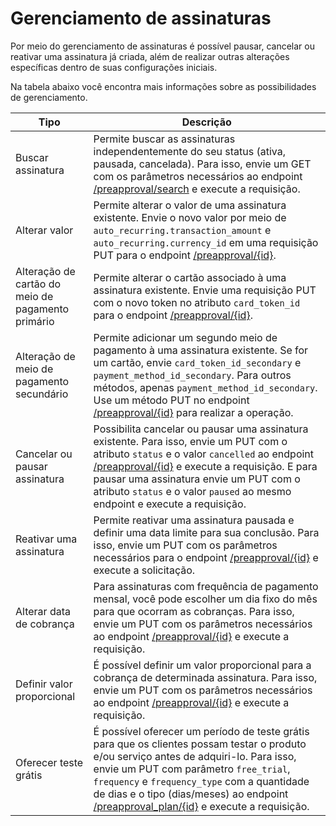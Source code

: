 # Gerenciamento de assinaturas

Por meio do gerenciamento de assinaturas é possível pausar, cancelar ou reativar uma assinatura já criada, além de realizar outras alterações específicas dentro de suas configurações iniciais.

Na tabela abaixo você encontra mais informações sobre as possibilidades de gerenciamento.

| Tipo | Descrição |
|---|---|
| Buscar assinatura | Permite buscar as assinaturas independentemente do seu status (ativa, pausada, cancelada). Para isso, envie um GET com os parâmetros necessários ao endpoint [/preapproval/search](/developers/pt/reference/subscriptions/_preapproval_search/get) e execute a requisição. |
| Alterar valor | Permite alterar o valor de uma assinatura existente. Envie o novo valor por meio de `auto_recurring.transaction_amount` e `auto_recurring.currency_id` em uma requisição PUT para o endpoint [/preapproval/{id}](/developers/pt/reference/subscriptions/_preapproval_id/put). |
| Alteração de cartão do meio de pagamento primário | Permite alterar o cartão associado à uma assinatura existente. Envie uma requisição PUT com o novo token no atributo `card_token_id` para o endpoint [/preapproval/{id}](/developers/pt/reference/subscriptions/_preapproval_id/put). |
| Alteração de meio de pagamento secundário | Permite adicionar um segundo meio de pagamento à uma assinatura existente. Se for um cartão, envie `card_token_id_secondary` e `payment_method_id_secondary`. Para outros métodos, apenas `payment_method_id_secondary`. Use um método PUT no endpoint [/preapproval/{id}](/developers/pt/reference/subscriptions/_preapproval_id/put) para realizar a operação. |
| Cancelar ou pausar assinatura | Possibilita cancelar ou pausar uma assinatura existente. Para isso, envie um PUT com o atributo `status` e o valor `cancelled` ao endpoint [/preapproval/{id}](/developers/pt/reference/subscriptions/_preapproval_id/put) e execute a requisição. E para pausar uma assinatura envie um PUT com o atributo `status` e o valor `paused` ao mesmo endpoint e execute a requisição. |
| Reativar uma assinatura | Permite reativar uma assinatura pausada e definir uma data limite para sua conclusão. Para isso, envie um PUT com os parâmetros necessários para o endpoint [/preapproval/{id}](/developers/pt/reference/subscriptions/_preapproval_id/put) e execute a solicitação. |
| Alterar data de cobrança | Para assinaturas com frequência de pagamento mensal, você pode escolher um dia fixo do mês para que ocorram as cobranças. Para isso, envie um PUT com os parâmetros necessários ao endpoint [/preapproval/{id}](/developers/pt/reference/subscriptions/_preapproval_id/put) e execute a requisição. |
| Definir valor proporcional | É possível definir um valor proporcional para a cobrança de determinada assinatura. Para isso, envie um PUT com os parâmetros necessários ao endpoint [/preapproval/{id}](/developers/pt/reference/subscriptions/_preapproval_id/put) e execute a requisição. |
| Oferecer teste grátis | É possível oferecer um período de teste grátis para que os clientes possam testar o produto e/ou serviço antes de adquiri-lo. Para isso, envie um PUT com parâmetro `free_trial`, `frequency` e `frequency_type` com a quantidade de dias e o tipo (dias/meses) ao endpoint [/preapproval_plan/{id}](/developers/pt/reference/subscriptions/_preapproval_plan_id/put) e execute a requisição. |
